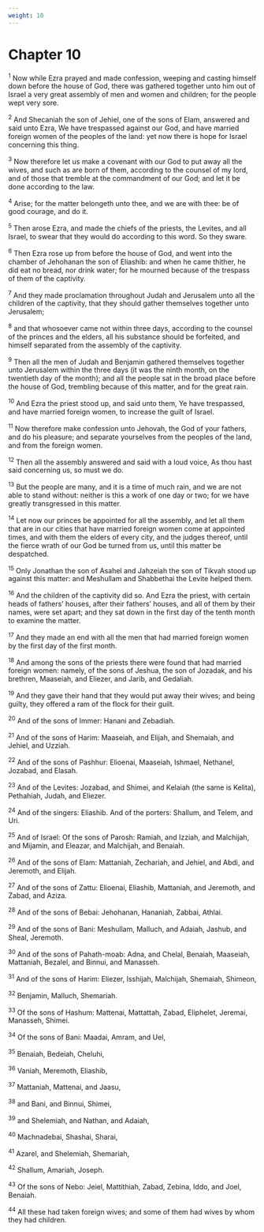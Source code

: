 ```yaml
---
weight: 10
---
```


# Chapter 10

<sup>1</sup> Now while Ezra prayed and made confession, weeping and casting himself down before the house of God, there was gathered together unto him out of Israel a very great assembly of men and women and children; for the people wept very sore. 

<sup>2</sup> And Shecaniah the son of Jehiel, one of the sons of Elam, answered and said unto Ezra, We have trespassed against our God, and have married foreign women of the peoples of the land: yet now there is hope for Israel concerning this thing. 

<sup>3</sup> Now therefore let us make a covenant with our God to put away all the wives, and such as are born of them, according to the counsel of my lord, and of those that tremble at the commandment of our God; and let it be done according to the law. 

<sup>4</sup> Arise; for the matter belongeth unto thee, and we are with thee: be of good courage, and do it. 

<sup>5</sup> Then arose Ezra, and made the chiefs of the priests, the Levites, and all Israel, to swear that they would do according to this word. So they sware. 

<sup>6</sup> Then Ezra rose up from before the house of God, and went into the chamber of Jehohanan the son of Eliashib: and when he came thither, he did eat no bread, nor drink water; for he mourned because of the trespass of them of the captivity. 

<sup>7</sup> And they made proclamation throughout Judah and Jerusalem unto all the children of the captivity, that they should gather themselves together unto Jerusalem; 

<sup>8</sup> and that whosoever came not within three days, according to the counsel of the princes and the elders, all his substance should be forfeited, and himself separated from the assembly of the captivity. 

<sup>9</sup> Then all the men of Judah and Benjamin gathered themselves together unto Jerusalem within the three days (it was the ninth month, on the twentieth day of the month); and all the people sat in the broad place before the house of God, trembling because of this matter, and for the great rain. 

<sup>10</sup> And Ezra the priest stood up, and said unto them, Ye have trespassed, and have married foreign women, to increase the guilt of Israel. 

<sup>11</sup> Now therefore make confession unto Jehovah, the God of your fathers, and do his pleasure; and separate yourselves from the peoples of the land, and from the foreign women. 

<sup>12</sup> Then all the assembly answered and said with a loud voice, As thou hast said concerning us, so must we do. 

<sup>13</sup> But the people are many, and it is a time of much rain, and we are not able to stand without: neither is this a work of one day or two; for we have greatly transgressed in this matter. 

<sup>14</sup> Let now our princes be appointed for all the assembly, and let all them that are in our cities that have married foreign women come at appointed times, and with them the elders of every city, and the judges thereof, until the fierce wrath of our God be turned from us, until this matter be despatched. 

<sup>15</sup> Only Jonathan the son of Asahel and Jahzeiah the son of Tikvah stood up against this matter: and Meshullam and Shabbethai the Levite helped them. 

<sup>16</sup> And the children of the captivity did so. And Ezra the priest, with certain heads of fathers’ houses, after their fathers’ houses, and all of them by their names, were set apart; and they sat down in the first day of the tenth month to examine the matter. 

<sup>17</sup> And they made an end with all the men that had married foreign women by the first day of the first month. 

<sup>18</sup> And among the sons of the priests there were found that had married foreign women: namely, of the sons of Jeshua, the son of Jozadak, and his brethren, Maaseiah, and Eliezer, and Jarib, and Gedaliah. 

<sup>19</sup> And they gave their hand that they would put away their wives; and being guilty, they offered a ram of the flock for their guilt. 

<sup>20</sup> And of the sons of Immer: Hanani and Zebadiah. 

<sup>21</sup> And of the sons of Harim: Maaseiah, and Elijah, and Shemaiah, and Jehiel, and Uzziah. 

<sup>22</sup> And of the sons of Pashhur: Elioenai, Maaseiah, Ishmael, Nethanel, Jozabad, and Elasah. 

<sup>23</sup> And of the Levites: Jozabad, and Shimei, and Kelaiah (the same is Kelita), Pethahiah, Judah, and Eliezer. 

<sup>24</sup> And of the singers: Eliashib. And of the porters: Shallum, and Telem, and Uri. 

<sup>25</sup> And of Israel: Of the sons of Parosh: Ramiah, and Izziah, and Malchijah, and Mijamin, and Eleazar, and Malchijah, and Benaiah. 

<sup>26</sup> And of the sons of Elam: Mattaniah, Zechariah, and Jehiel, and Abdi, and Jeremoth, and Elijah. 

<sup>27</sup> And of the sons of Zattu: Elioenai, Eliashib, Mattaniah, and Jeremoth, and Zabad, and Aziza. 

<sup>28</sup> And of the sons of Bebai: Jehohanan, Hananiah, Zabbai, Athlai. 

<sup>29</sup> And of the sons of Bani: Meshullam, Malluch, and Adaiah, Jashub, and Sheal, Jeremoth. 

<sup>30</sup> And of the sons of Pahath-moab: Adna, and Chelal, Benaiah, Maaseiah, Mattaniah, Bezalel, and Binnui, and Manasseh. 

<sup>31</sup> And of the sons of Harim: Eliezer, Isshijah, Malchijah, Shemaiah, Shimeon, 

<sup>32</sup> Benjamin, Malluch, Shemariah. 

<sup>33</sup> Of the sons of Hashum: Mattenai, Mattattah, Zabad, Eliphelet, Jeremai, Manasseh, Shimei. 

<sup>34</sup> Of the sons of Bani: Maadai, Amram, and Uel, 

<sup>35</sup> Benaiah, Bedeiah, Cheluhi, 

<sup>36</sup> Vaniah, Meremoth, Eliashib, 

<sup>37</sup> Mattaniah, Mattenai, and Jaasu, 

<sup>38</sup> and Bani, and Binnui, Shimei, 

<sup>39</sup> and Shelemiah, and Nathan, and Adaiah, 

<sup>40</sup> Machnadebai, Shashai, Sharai, 

<sup>41</sup> Azarel, and Shelemiah, Shemariah, 

<sup>42</sup> Shallum, Amariah, Joseph. 

<sup>43</sup> Of the sons of Nebo: Jeiel, Mattithiah, Zabad, Zebina, Iddo, and Joel, Benaiah. 

<sup>44</sup> All these had taken foreign wives; and some of them had wives by whom they had children. 

